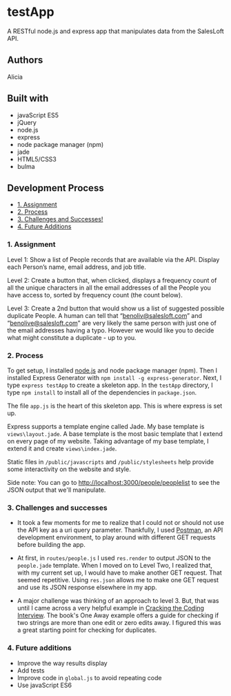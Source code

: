 # testApp

A RESTful node.js and express app that manipulates data from the SalesLoft API. 

## Authors

Alicia

## Built with

* javaScript ES5
* jQuery
* node.js
* express
* node package manager (npm)
* jade
* HTML5/CSS3
* bulma

## Development Process

* [1. Assignment](#1-assignment)
* [2. Process](#2-process)
* [3. Challenges and Successes!](#3-challenges-and-successes)
* [4. Future Additions](#4-future-additions)

### 1. Assignment

Level 1: Show a list of People records that are available via the API.  Display each Person’s name, email address, and job title.

Level 2: Create a button that, when clicked, displays a frequency count of all the unique characters in all the email addresses of all the People you have access to, sorted by frequency count (the count below).

Level 3:  Create a 2nd button that would show us a list of suggested possible duplicate People.  A human can tell that “benoliv@salesloft.com” and “benolive@salesloft.com” are very likely the same person with just one of the email addresses having a typo.  However we would like you to decide what might constitute a duplicate - up to you.

### 2. Process

To get setup, I  installed [node.js](https://nodejs.org/en/) and node package manager (npm). Then I installed Express Generator with `npm install -g express-generator`. Next, I type `express testApp` to create a skeleton app. In the `testApp` directory, I type `npm install` to install all of the dependencies in `package.json`. 

The file `app.js` is the heart of this skeleton app. This is where express is set up. 

Express supports a template engine called Jade. My base template is `views\layout.jade`. A base template is the most basic template that I extend on every page of my website. Taking advantage of my base template, I extend it and create `views\index.jade`. 

Static files in `/public/javascripts` and  `/public/stylesheets` help provide some interactivity on the website and style. 
 
Side note: You can go to [http://localhost:3000/people/peoplelist](http://localhost:3000/people/peoplelist) to see the JSON output that we'll manipulate.
 
### 3. Challenges and successes

- It took a few moments for me to realize that I could not or should not use the API key as a uri query parameter. Thankfully, I used [Postman](https://www.getpostman.com/), an API development environment, to play around with different GET requests before building the app. 

- At first, in `routes/people.js` I used `res.render` to output JSON to the `people.jade` template. When I moved on to Level Two, I realized that, with my current set up, I would have to make another GET request. That seemed repetitive. Using `res.json` allows me to make one GET request and use its JSON response elsewhere in my app. 

- A major challenge was thinking of an approach to level 3. But, that was until I came across a very helpful example in [Cracking the Coding Interview](http://www.crackingthecodinginterview.com/). The book's One Away example offers a guide for checking if two strings are more than one edit or zero edits away. I figured this was a great starting point for checking for duplicates. 


### 4. Future additions

- Improve the way results display
- Add tests 
- Improve code in `global.js` to avoid repeating code
- Use javaScript ES6